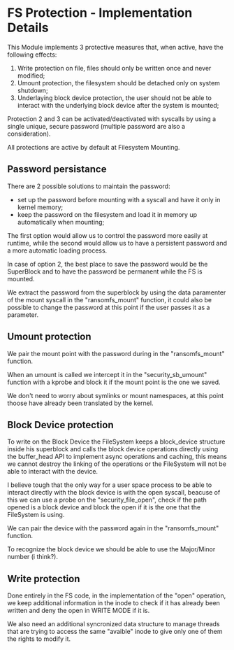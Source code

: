 # FS Protection - Implementation Details

This Module implements 3 protective measures that, when active, have the following effects:
1. Write protection on file, files should only be written once and never modified;
2. Umount protection, the filesystem should be detached only on system shutdown;
3. Underlaying block device protection, the user should not be able to interact with the underlying block device after the system is mounted;

Protection 2 and 3 can be activated/deactivated with syscalls by using a single unique, secure password (multiple password are also a consideration).

All protections are active by default at Filesystem Mounting. 

## Password persistance

There are 2 possible solutions to maintain the password:
- set up the password before mounting with a syscall and have it only in kernel memory;
- keep the password on the filesystem and load it in memory up automatically when mounting; 

The first option would allow us to control the password more easily at runtime, while the second would allow us to have a persistent password and a more automatic loading process.

In case of option 2, the best place to save the password would be the SuperBlock and to have the password be permanent while the FS is mounted.

We extract the password from the superblock by using the data paramenter of the mount syscall in the "ransomfs_mount" function, it could also be possible to change the password at this point if the user passes it as a parameter.

## Umount protection

We pair the mount point with the password during in the "ransomfs_mount" function.

When an umount is called we intercept it in the "security_sb_umount" function with a kprobe and block it if the mount point is the one we saved.

We don't need to worry about symlinks or mount namespaces, at this point thoose have already been translated by the kernel.

## Block Device protection

To write on the Block Device the FileSystem keeps a block_device structure inside his superblock and calls the block device operations directly using the buffer_head API to implement async operations and caching, this means we cannot destroy the linking of the operations or the FileSystem will not be able to interact with the device.

I believe tough that the only way for a user space process to be able to interact directly with the block device is with the open syscall, beacuse of this we can use a probe on the "security_file_open", check if the path opened is a block device and block the open if it is the one that the FileSystem is using.

We can pair the device with the password again in the "ransomfs_mount" function.

To recognize the block device we should be able to use the Major/Minor number (i think?).

## Write protection

Done entirely in the FS code, in the implementation of the "open" operation, we keep additional information in the inode to check if it has already been written and deny the open in WRITE MODE if it is.

We also need an additional syncronized data structure to manage threads that are trying to access the same "avaible" inode to give only one of them the rights to modify it.








